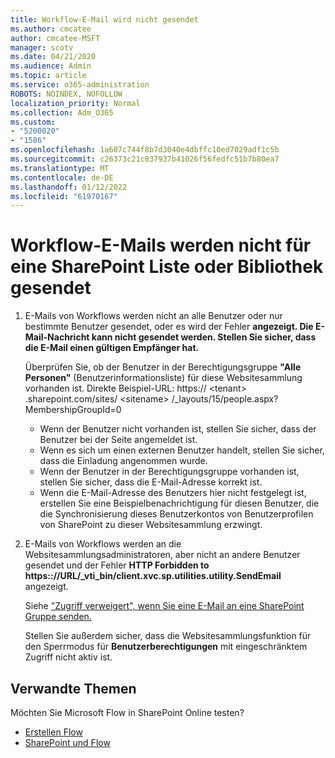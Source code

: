 ```yaml
---
title: Workflow-E-Mail wird nicht gesendet
ms.author: cmcatee
author: cmcatee-MSFT
manager: scotv
ms.date: 04/21/2020
ms.audience: Admin
ms.topic: article
ms.service: o365-administration
ROBOTS: NOINDEX, NOFOLLOW
localization_priority: Normal
ms.collection: Adm_O365
ms.custom:
- "5200020"
- "1586"
ms.openlocfilehash: 1a607c744f8b7d3040e4dbffc10ed7029adf1c5b
ms.sourcegitcommit: c26373c21c837937b41026f56fedfc51b7b80ea7
ms.translationtype: MT
ms.contentlocale: de-DE
ms.lasthandoff: 01/12/2022
ms.locfileid: "61970167"
---
```

# <a name="workflow-email-is-not-being-sent-for-a-sharepoint-list-or-library"></a>Workflow-E-Mails werden nicht für eine SharePoint Liste oder Bibliothek gesendet

1. E-Mails von Workflows werden nicht an alle Benutzer oder nur bestimmte Benutzer gesendet, oder es wird der Fehler **angezeigt. Die E-Mail-Nachricht kann nicht gesendet werden. Stellen Sie sicher, dass die E-Mail einen gültigen Empfänger hat.**

    Überprüfen Sie, ob der Benutzer in der Berechtigungsgruppe **"Alle Personen"** (Benutzerinformationsliste) für diese Websitesammlung vorhanden ist.  Direkte Beispiel-URL: https:// \<tenant\> .sharepoint.com/sites/ \<sitename\> /_layouts/15/people.aspx? MembershipGroupId=0

    - Wenn der Benutzer nicht vorhanden ist, stellen Sie sicher, dass der Benutzer bei der Seite angemeldet ist. 
    - Wenn es sich um einen externen Benutzer handelt, stellen Sie sicher, dass die Einladung angenommen wurde.
    - Wenn der Benutzer in der Berechtigungsgruppe vorhanden ist, stellen Sie sicher, dass die E-Mail-Adresse korrekt ist.
    - Wenn die E-Mail-Adresse des Benutzers hier nicht festgelegt ist, erstellen Sie eine Beispielbenachrichtigung für diesen Benutzer, die die Synchronisierung dieses Benutzerkontos von Benutzerprofilen von SharePoint zu dieser Websitesammlung erzwingt.
 
2. E-Mails von Workflows werden an die Websitesammlungsadministratoren, aber nicht an andere Benutzer gesendet und der Fehler **HTTP Forbidden to <span>https:</span>://URL/_vti_bin/client.xvc.sp.utilities.utility.SendEmail** angezeigt.
 

    Siehe ["Zugriff verweigert", wenn Sie eine E-Mail an eine SharePoint Gruppe senden.](https://docs.microsoft.com/sharepoint/support/sharing-and-permissions/access-denied-when-send-an-email-to-groups)

    Stellen Sie außerdem sicher, dass die Websitesammlungsfunktion für den Sperrmodus für **Benutzerberechtigungen** mit eingeschränktem Zugriff nicht aktiv ist.


## <a name="related-topics"></a>Verwandte Themen
Möchten Sie Microsoft Flow in SharePoint Online testen?
- [Erstellen Flow](https://support.office.com/article/Create-a-flow-for-a-list-or-library-in-SharePoint-Online-or-OneDrive-for-Business-a9c3e03b-0654-46af-a254-20252e580d01) 
- [SharePoint und Flow](https://flow.microsoft.com/blog/sharepoint-and-flow/) 


